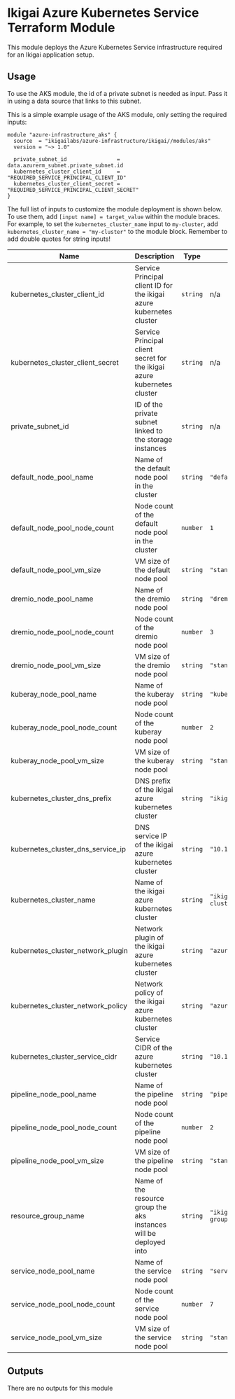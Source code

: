 # Ikigai Azure Kubernetes Service Terraform Module

This module deploys the Azure Kubernetes Service infrastructure required for an Ikigai application setup.

## Usage

To use the AKS module, the id of a private subnet is needed as input. Pass it in using a data source that links to this subnet.

This is a simple example usage of the AKS module, only setting the required inputs:

```hcl
module "azure-infrastructure_aks" {
  source  = "ikigailabs/azure-infrastructure/ikigai//modules/aks"
  version = "~> 1.0"
  
  private_subnet_id                = data.azurerm_subnet.private_subnet.id
  kubernetes_cluster_client_id     = "REQUIRED_SERVICE_PRINCIPAL_CLIENT_ID"
  kubernetes_cluster_client_secret = "REQUIRED_SERVICE_PRINCIPAL_CLIENT_SECRET"
}
```

The full list of inputs to customize the module deployment is shown below. To use them, add `[input name] = target_value` within the module braces.
For example, to set the `kubernetes_cluster_name` input to `my-cluster`, add `kubernetes_cluster_name = "my-cluster"` to the module block. Remember to add double quotes for string inputs! 

| Name | Description | Type | Default | Required |
|------|-------------|------|---------|:--------:|
| kubernetes_cluster_client_id | Service Principal client ID for the ikigai azure kubernetes cluster | `string` | n/a | yes |
| kubernetes_cluster_client_secret | Service Principal client secret for the ikigai azure kubernetes cluster | `string` | n/a | yes |
| private_subnet_id | ID of the private subnet linked to the storage instances | `string` | n/a | yes |
| default_node_pool_name | Name of the default node pool in the cluster | `string` | `"default"` | no |
| default_node_pool_node_count | Node count of the default node pool in the cluster | `number` | `1` | no |
| default_node_pool_vm_size | VM size of the default node pool | `string` | `"standard_d2_v2"` | no |
| dremio_node_pool_name |  Name of the dremio node pool | `string` | `"dremio"` | no |
| dremio_node_pool_node_count | Node count of the dremio node pool | `number` | `3` | no |
| dremio_node_pool_vm_size | VM size of the dremio node pool | `string` | `"standard_e20s_v3"` | no |
| kuberay_node_pool_name |  Name of the kuberay node pool | `string` | `"kuberay"` | no |
| kuberay_node_pool_node_count | Node count of the kuberay node pool | `number` | `2` | no |
| kuberay_node_pool_vm_size | VM size of the kuberay node pool | `string` | `"standard_d4_v5"` | no |
| kubernetes_cluster_dns_prefix | DNS prefix of the ikigai azure kubernetes cluster | `string` | `"ikigai"` | no |
| kubernetes_cluster_dns_service_ip | DNS service IP of the ikigai azure kubernetes cluster | `string` | `"10.1.0.10"` | no |
| kubernetes_cluster_name | Name of the ikigai azure kubernetes cluster | `string` | `"ikigai-aks-cluster"` | no |
| kubernetes_cluster_network_plugin | Network plugin of the ikigai azure kubernetes cluster | `string` | `"azure"` | no |
| kubernetes_cluster_network_policy | Network policy of the ikigai azure kubernetes cluster | `string` | `"azure"` | no |
| kubernetes_cluster_service_cidr | Service CIDR of the azure kubernetes cluster | `string` | `"10.1.0.0/16"` | no |
| pipeline_node_pool_name |  Name of the pipeline node pool | `string` | `"pipeline"` | no |
| pipeline_node_pool_node_count | Node count of the pipeline node pool | `number` | `2` | no |
| pipeline_node_pool_vm_size | VM size of the pipeline node pool | `string` | `"standard_d4_v5"` | no |
| resource_group_name | Name of the resource group the aks instances will be deployed into | `string` | `"ikigai-resource-group"` | no |
| service_node_pool_name | Name of the service node pool | `string` | `"service"` | no |
| service_node_pool_node_count | Node count of the service node pool | `number` | `7` | no |
| service_node_pool_vm_size | VM size of the service node pool | `string` | `"standard_d4_v5"` | no |

## Outputs

There are no outputs for this module
